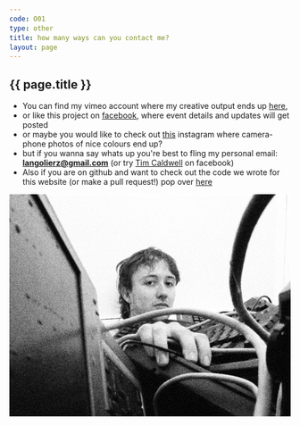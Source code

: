 ```yaml
---
code: O01
type: other
title: how many ways can you contact me?
layout: page
---
```


## {{ page.title }}

- You can find my vimeo account where my creative output ends up [here](https://vimeo.com/user43368831),
- or like this project on [facebook](https://www.facebook.com/cyberboy666/), where event details and updates will get posted
- or maybe you would like to check out [this](https://www.instagram.com/cyberboy666/) instagram where camera-phone photos of nice colours end up?
- but if you wanna say whats up you're best to fling my personal email: **langolierz@gmail.com** (or try [Tim Caldwell](https://www.facebook.com/tim.caldwell.10) on facebook)
- Also if you are on github and want to check out the code we wrote for this website (or make a pull request!) pop over [here](https://github.com/langolierz/langolierz.github.io)

![alt text](/images/articles/other/self2.png)

